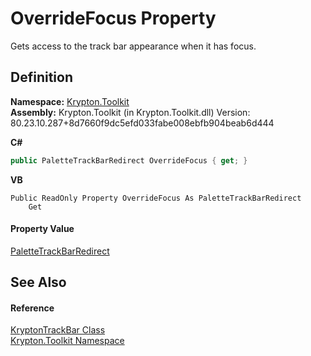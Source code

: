 # OverrideFocus Property


Gets access to the track bar appearance when it has focus.



## Definition
**Namespace:** <a href="79d2eac2-21f4-54ff-7552-b20c33c30600.md">Krypton.Toolkit</a>  
**Assembly:** Krypton.Toolkit (in Krypton.Toolkit.dll) Version: 80.23.10.287+8d7660f9dc5efd033fabe008ebfb904beab6d444

**C#**
``` C#
public PaletteTrackBarRedirect OverrideFocus { get; }
```
**VB**
``` VB
Public ReadOnly Property OverrideFocus As PaletteTrackBarRedirect
	Get
```



#### Property Value
<a href="41f63048-5e6d-59cb-0207-301855fc1871.md">PaletteTrackBarRedirect</a>

## See Also


#### Reference
<a href="297a5396-a6af-2334-e2c6-fe1eb7ef5ea0.md">KryptonTrackBar Class</a>  
<a href="79d2eac2-21f4-54ff-7552-b20c33c30600.md">Krypton.Toolkit Namespace</a>  
